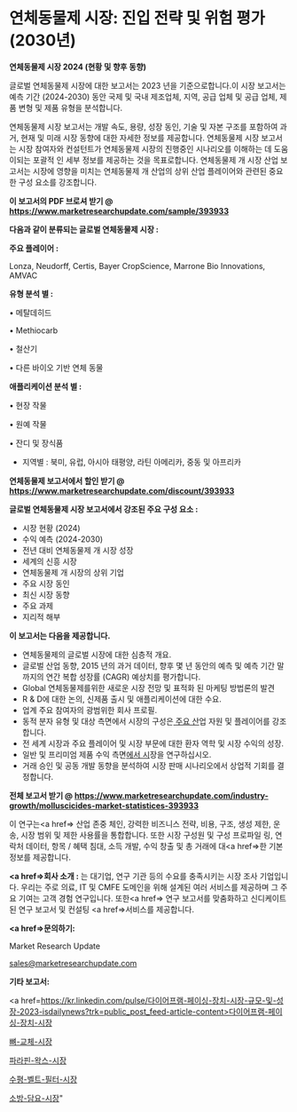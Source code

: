 # 연체동물제 시장: 진입 전략 및 위험 평가(2030년)

<strong>연체동물제 시장 2024 (현황 및 향후 동향)</strong>

글로벌 연체동물제 시장에 대한 보고서는 2023 년을 기준으로합니다.이 시장 보고서는 예측 기간 (2024-2030) 동안 국제 및 국내 제조업체, 지역, 공급 업체 및 공급 업체, 제품 변형 및 제품 유형을 분석합니다.

연체동물제 시장 보고서는 개발 속도, 용량, 성장 동인, 기술 및 자본 구조를 포함하여 과거, 현재 및 미래 시장 동향에 대한 자세한 정보를 제공합니다. 연체동물제 시장 보고서는 시장 참여자와 컨설턴트가 연체동물제 시장의 진행중인 시나리오를 이해하는 데 도움이되는 포괄적 인 세부 정보를 제공하는 것을 목표로합니다. 연체동물제 개 시장 산업 보고서는 시장에 영향을 미치는 연체동물제 개 산업의 상위 산업 플레이어와 관련된 중요한 구성 요소를 강조합니다.



<strong>이 보고서의 PDF 브로셔 받기 @ <a href=https://www.marketresearchupdate.com/sample/393933>https://www.marketresearchupdate.com/sample/393933</a></strong>



<strong>다음과 같이 분류되는 글로벌 연체동물제 시장 :</strong>



<strong>주요 플레이어 :</strong>

Lonza, Neudorff, Certis, Bayer CropScience, Marrone Bio Innovations, AMVAC



<strong>유형 분석 별 :</strong>

• 메탈데히드

• Methiocarb

• 철산기

• 다른 바이오 기반 연체 동물



<strong>애플리케이션 분석 별 :</strong>

• 현장 작물

• 원예 작물

• 잔디 및 장식품

<ul>
  <li>지역별 : 북미, 유럽, 아시아 태평양, 라틴 아메리카, 중동 및 아프리카</li>
</ul>


<strong>연체동물제 보고서에서 할인 받기 @ <a href=https://www.marketresearchupdate.com/discount/393933>https://www.marketresearchupdate.com/discount/393933</a></strong>



<strong>글로벌 연체동물제 시장 보고서에서 강조된 주요 구성 요소 :</strong>
<ul>
  <li>시장 현황 (2024)</li>
  <li>수익 예측 (2024-2030)</li>
  <li>전년 대비 연체동물제 개 시장 성장</li>
  <li>세계의 신흥 시장</li>
  <li>연체동물제 개 시장의 상위 기업</li>
  <li>주요 시장 동인</li>
  <li>최신 시장 동향</li>
  <li>주요 과제</li>
  <li>지리적 해부</li>
</ul>


<strong>이 보고서는 다음을 제공합니다.</strong>
<ul>
  <li>연체동물제의 글로벌 시장에 대한 심층적 개요.</li>
  <li>글로벌 산업 동향, 2015 년의 과거 데이터, 향후 몇 년 동안의 예측 및 예측 기간 말까지의 연간 복합 성장률 (CAGR) 예상치를 평가합니다.</li>
  <li>Global 연체동물제를위한 새로운 시장 전망 및 표적화 된 마케팅 방법론의 발견</li>
  <li>R &amp; D에 대한 논의, 신제품 출시 및 애플리케이션에 대한 수요.</li>
  <li>업계 주요 참여자의 광범위한 회사 프로필.</li>
  <li>동적 분자 유형 및 대상 측면에서 시장의 구성은<a href=> 주요 산</a>업 자원 및 플레이어를 강조합니다.</li>
  <li>전 세계 시장과 주요 플레이어 및 시장 부문에 대한 환자 역학 및 시장 수익의 성장.</li>
  <li>일반 및 프리미엄 제품 수익 측면<a href=>에서 시</a>장을 연구하십시오.</li>
  <li>거래 승인 및 공동 개발 동향을 분석하여 시장 판매 시나리오에서 상업적 기회를 결정합니다.</li>
</ul>



<strong>전체 보고서 받기 @ <a href=https://www.marketresearchupdate.com/industry-growth/molluscicides-market-statistices-393933>https://www.marketresearchupdate.com/industry-growth/molluscicides-market-statistices-393933</a></strong>

이 연구는<a href=> 산업 존중</a> 체인, 강력한 비즈니스 전략, 비용, 구조, 생성 제한, 운송, 시장 범위 및 제한 사용률을 통합합니다. 또한 시장 구성원 및 구성 프로파일 링, 연락처 데이터, 항목 / 혜택 침대, 소득 개발, 수익 창출 및 총 거래에 대<a href=>한 기본 </a>정보를 제공합니다.



<strong><a href=>회사 소</a>개 :</strong>
는 대기업, 연구 기관 등의 수요를 충족시키는 시장 조사 기업입니다. 우리는 주로 의료, IT 및 CMFE 도메인을 위해 설계된 여러 서비스를 제공하며 그 주요 기여는 고객 경험 연구입니다. 또한<a href=> 연구 보</a>고서를 맞춤화하고 신디케이트 된 연구 보고서 및 컨설팅 <a href=>서비스</a>를 제공합니다.



<strong><a href=>문의하기:</a></strong>

Market Research Update

sales@marketresearchupdate.com



<strong>기타 보고서:</strong>

<a href=https://kr.linkedin.com/pulse/다이어프램-페이싱-장치-시장-규모-및-성장-2023-isdailynews?trk=public_post_feed-article-content>다이어프램-페이싱-장치-시장</a>

<a href=https://www.linkedin.com/pulse/뼈-교체-시장-동향-및-성장-전망-survey-spotlight-pro-24-analysis-xzzef/>뼈-교체-시장</a>

<a href=https://www.linkedin.com/pulse/파라핀-왁스-시장-진입-전략-및-위험-평가2029년-trend-tracking-tips-360-analysis-idxsf/>파라핀-왁스-시장</a>

<a href=https://www.linkedin.com/pulse/수평-벨트-필터-시장-경쟁-분석-및-성장-잠재력-2029-analytics-avenue-adventures-24-ana-tjelf/>수평-벨트-필터-시장</a>

<a href=https://www.linkedin.com/pulse/소방-담요-시장-세분화-연구-및-목표-고객2030년-analytics-alchemy-360-analysis-zbdmc/>소방-담요-시장</a>"
